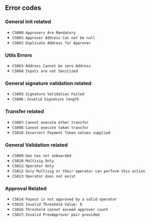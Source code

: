 ## Error codes

### General init related

-   `CS000`: `Approvers Are Mandatory`
-   `CS001`: `Approver Address Can not be null`
-   `CS002`: `Duplicate Address for Approver`

### Utils Errors

-   `CS003`: `Address Cannot be zero Address`
-   `CS004`: `Inputs are not Sanitized`

### General signature validation related

-   `CS005`: `Signature Validation Failed`
-   `CS006` : `Invalid Signature length`

### Transfer related

-   `CS007`: `Cannot execute ether transfer`
-   `CS008`: `Cannot execute token transfer`
-   `CS018`: `Incorrect Payment Token values supplied`

### General Validation related

-   `CS009`: `Dao has not onboarded`
-   `CS010`: `Multisig Only`
-   `CS011`: `Operator Only`
-   `CS012`: `Only Multisig or their operator can perform this action`
-   `CS013`: `Operator does not exist`

### Approval Related

-   `CS014`: `Payout is not approved by a valid operator`
-   `CS015`: `Invalid Threshold Value: 0`
-   `CS016`: `Threshold cannot exceed approver count`
-   `CS017`: `Invalid PrevApprover pair provided`
